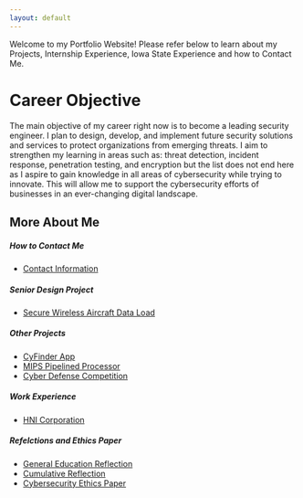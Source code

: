 ```yaml
---
layout: default
---
```


Welcome to my Portfolio Website! Please refer below to learn about my Projects, Internship Experience, Iowa State Experience and how to Contact Me.

# Career Objective

The main objective of my career right now is to become a leading security engineer. I plan to design, develop, and implement future security solutions and services to protect organizations from emerging threats. I aim to strengthen my learning in areas such as: threat detection, incident response, penetration testing, and encryption but the list does not end here as I aspire to gain knowledge in all areas of cybersecurity while trying to innovate. This will allow me to support the cybersecurity efforts of businesses in an ever-changing digital landscape.


## More About Me

##### How to Contact Me
* [Contact Information](./contact.md)

##### Senior Design Project
* [Secure Wireless Aircraft Data Load](./)

##### Other Projects
* [CyFinder App](./)
* [MIPS Pipelined Processor](./)
* [Cyber Defense Competition](./)

##### Work Experience
* [HNI Corporation](./)

##### Refelctions and Ethics Paper
* [General Education Reflection](./)
* [Cumulative Reflection](./)
* [Cybersecurity Ethics Paper](./)